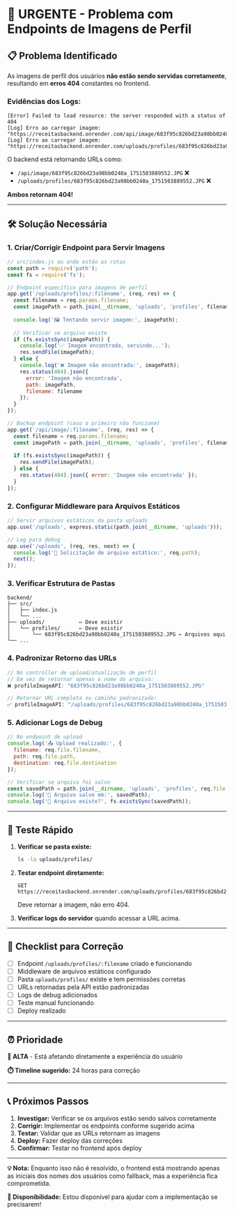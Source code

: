 # 🚨 URGENTE - Problema com Endpoints de Imagens de Perfil

## 📋 Problema Identificado

As imagens de perfil dos usuários **não estão sendo servidas corretamente**, resultando em **erros 404** constantes no frontend.

### Evidências dos Logs:
```
[Error] Failed to load resource: the server responded with a status of 404 
[Log] Erro ao carregar imagem: "https://receitasbackend.onrender.com/api/image/683f95c826bd23a98bb0240a_1751503889552.JPG"
[Log] Erro ao carregar imagem: "https://receitasbackend.onrender.com/uploads/profiles/683f95c826bd23a98bb0240a_1751503889552.JPG"
```

O backend está retornando URLs como:
- `/api/image/683f95c826bd23a98bb0240a_1751503889552.JPG` ❌
- `/uploads/profiles/683f95c826bd23a98bb0240a_1751503889552.JPG` ❌

**Ambos retornam 404!**

---

## 🛠️ Solução Necessária

### 1. **Criar/Corrigir Endpoint para Servir Imagens**

```javascript
// src/index.js ou onde estão as rotas
const path = require('path');
const fs = require('fs');

// Endpoint específico para imagens de perfil
app.get('/uploads/profiles/:filename', (req, res) => {
  const filename = req.params.filename;
  const imagePath = path.join(__dirname, 'uploads', 'profiles', filename);
  
  console.log('🖼️ Tentando servir imagem:', imagePath);
  
  // Verificar se arquivo existe
  if (fs.existsSync(imagePath)) {
    console.log('✅ Imagem encontrada, servindo...');
    res.sendFile(imagePath);
  } else {
    console.log('❌ Imagem não encontrada:', imagePath);
    res.status(404).json({ 
      error: 'Imagem não encontrada',
      path: imagePath,
      filename: filename 
    });
  }
});

// Backup endpoint (caso o primeiro não funcione)
app.get('/api/image/:filename', (req, res) => {
  const filename = req.params.filename;
  const imagePath = path.join(__dirname, 'uploads', 'profiles', filename);
  
  if (fs.existsSync(imagePath)) {
    res.sendFile(imagePath);
  } else {
    res.status(404).json({ error: 'Imagem não encontrada' });
  }
});
```

### 2. **Configurar Middleware para Arquivos Estáticos**

```javascript
// Servir arquivos estáticos da pasta uploads
app.use('/uploads', express.static(path.join(__dirname, 'uploads')));

// Log para debug
app.use('/uploads', (req, res, next) => {
  console.log('📁 Solicitação de arquivo estático:', req.path);
  next();
});
```

### 3. **Verificar Estrutura de Pastas**

```
backend/
├── src/
│   ├── index.js
│   └── ...
├── uploads/           ← Deve existir
│   └── profiles/      ← Deve existir
│       └── 683f95c826bd23a98bb0240a_1751503889552.JPG ← Arquivos aqui
└── ...
```

### 4. **Padronizar Retorno das URLs**

```javascript
// No controller de upload/atualização de perfil
// Em vez de retornar apenas o nome do arquivo:
❌ profileImageAPI: "683f95c826bd23a98bb0240a_1751503889552.JPG"

// Retornar URL completa ou caminho padronizado:
✅ profileImageAPI: "/uploads/profiles/683f95c826bd23a98bb0240a_1751503889552.JPG"
```

### 5. **Adicionar Logs de Debug**

```javascript
// No endpoint de upload
console.log('📤 Upload realizado:', {
  filename: req.file.filename,
  path: req.file.path,
  destination: req.file.destination
});

// Verificar se arquivo foi salvo
const savedPath = path.join(__dirname, 'uploads', 'profiles', req.file.filename);
console.log('💾 Arquivo salvo em:', savedPath);
console.log('📁 Arquivo existe?', fs.existsSync(savedPath));
```

---

## 🧪 Teste Rápido

1. **Verificar se pasta existe:**
   ```bash
   ls -la uploads/profiles/
   ```

2. **Testar endpoint diretamente:**
   ```
   GET https://receitasbackend.onrender.com/uploads/profiles/683f95c826bd23a98bb0240a_1751503889552.JPG
   ```
   Deve retornar a imagem, não erro 404.

3. **Verificar logs do servidor** quando acessar a URL acima.

---

## 🎯 Checklist para Correção

- [ ] Endpoint `/uploads/profiles/:filename` criado e funcionando
- [ ] Middleware de arquivos estáticos configurado
- [ ] Pasta `uploads/profiles/` existe e tem permissões corretas
- [ ] URLs retornadas pela API estão padronizadas
- [ ] Logs de debug adicionados
- [ ] Teste manual funcionando
- [ ] Deploy realizado

---

## ⏰ Prioridade

**🔴 ALTA** - Está afetando diretamente a experiência do usuário

**⏱️ Timeline sugerido:** 24 horas para correção

---

## 📞 Próximos Passos

1. **Investigar:** Verificar se os arquivos estão sendo salvos corretamente
2. **Corrigir:** Implementar os endpoints conforme sugerido acima
3. **Testar:** Validar que as URLs retornam as imagens
4. **Deploy:** Fazer deploy das correções
5. **Confirmar:** Testar no frontend após deploy

---

**💡 Nota:** Enquanto isso não é resolvido, o frontend está mostrando apenas as iniciais dos nomes dos usuários como fallback, mas a experiência fica comprometida.

**🤝 Disponibilidade:** Estou disponível para ajudar com a implementação se precisarem!
